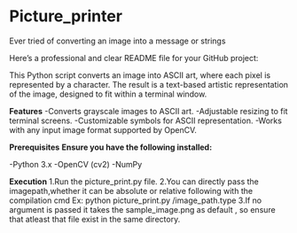 # Picture_printer
Ever tried of converting an image into a message or strings

Here’s a professional and clear README file for your GitHub project:

This Python script converts an image into ASCII art, where each pixel is represented by a character. The result is a text-based artistic representation of the image, designed to fit within a terminal window.

**Features**
-Converts grayscale images to ASCII art.
-Adjustable resizing to fit terminal screens.
-Customizable symbols for ASCII representation.
-Works with any input image format supported by OpenCV.

**Prerequisites**
**Ensure you have the following installed:**

-Python 3.x
-OpenCV (cv2)
-NumPy

**Execution**
1.Run the picture_print.py file.
2.You can directly pass the imagepath,whether it can be absolute or relative following with the compilation cmd
Ex: python picture_print.py /image_path.type
3.If no argument is passed it takes the sample_image.png as default , so ensure that atleast that file exist in the same directory.
